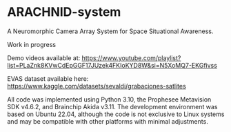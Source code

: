 # ARACHNID-system
A Neuromorphic Camera Array System for Space Situational Awareness. 

Work in progress

Demo videos available at:
https://www.youtube.com/playlist?list=PLaZnk8KVwCdEpGGF17JUzek4FKIoKYD8W&si=N5XoMQ7-EKGfivss

EVAS dataset available here:
https://www.kaggle.com/datasets/sevaldi/grabaciones-satlites

All code was implemented using Python 3.10, the Prophesee Metavision SDK v4.6.2, and Brainchip Akida v3.11.
The development environment was based on Ubuntu 22.04, although the code is not exclusive to Linux systems and may be compatible with other platforms with minimal adjustments.
